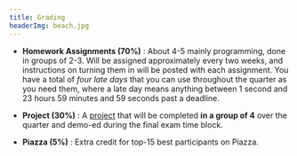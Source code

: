 ```yaml
---
title: Grading
headerImg: beach.jpg
---
```


- **Homework Assignments (70%)** : 
  About 4-5 mainly programming, done in groups of 2-3.
  Will be assigned approximately every two weeks, 
  and instructions on turning them in will be posted with 
  each assignment. You have a total of *four late days* 
  that you can use throughout the quarter as you need them,
  where a late day means anything between 1 second and 23 
  hours 59 minutes and 59 seconds past a deadline.

- **Project (30%)** : 
  A [project](project.html) that will be completed **in a group of 4** over 
  the quarter and demo-ed during the final exam time block.

- **Piazza (5%)** :
  Extra credit for top-15 best participants on Piazza.